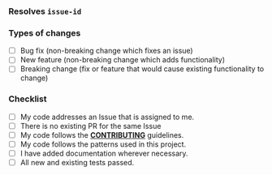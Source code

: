 ### Resolves `issue-id`

### Types of changes

- [ ] Bug fix (non-breaking change which fixes an issue)
- [ ] New feature (non-breaking change which adds functionality)
- [ ] Breaking change (fix or feature that would cause existing functionality to change)

### Checklist

- [ ] My code addresses an Issue that is assigned to me.
- [ ] There is no existing PR for the same Issue
- [ ] My code follows the **[CONTRIBUTING](contributing.md)** guidelines.
- [ ] My code follows the patterns used in this project.
- [ ] I have added documentation wherever necessary.
- [ ] All new and existing tests passed.
